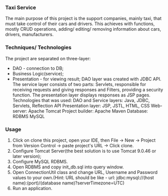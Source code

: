 ### Taxi Service
The main purpose of this project is the support companies, mainly taxi, that must take control of their cars and drivers. This achieves with functions, mostly CRUD operations, adding/ editing/ removing information about cars, drivers, manufacturers.

### Techniques/ Technologies
The project are separated on three-layer:
  - DAO - connection to DB;
  - Business Logic(service);
  - Presentation - for viewing result;
DAO layer was created with JDBC API.
The service layer consists of two parts: Servlets, responsible for receiving requests and giving responses and Filters, providing a security function.
The presentation layer displays responses as JSP pages.
Technologies that was used:
DAO and Service layers: Java, JDBC, Servlets, Reflection API
Presentation layer: JSP, JSTL, HTML, CSS
Web-server: Apache Tomcat
Project builder: Apache Maven
Database: RDBMS MySQL

### Usage
1) Click on clone this project, open your IDE, then File -> New -> Project from Version Control -> paste project's URL -> Click clone.
2) Configure Tomcat Server(the best solution is to use Tomcat 9.0.46 or later version);
3) Configure MySQL RDBMS.
4) Open RDBMS and copy init_db.sql into query window.
5) Open ConnectionUtil class and change URL, Username and Password values to your own.(Hint: URL should be like - url: jdbc:mysql://(host name):(port)/(database name)?serverTimezone=UTC) 
6) Run an application.
